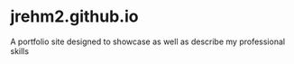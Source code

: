 # jrehm2.github.io
A portfolio site designed to showcase as well as describe my professional skills
